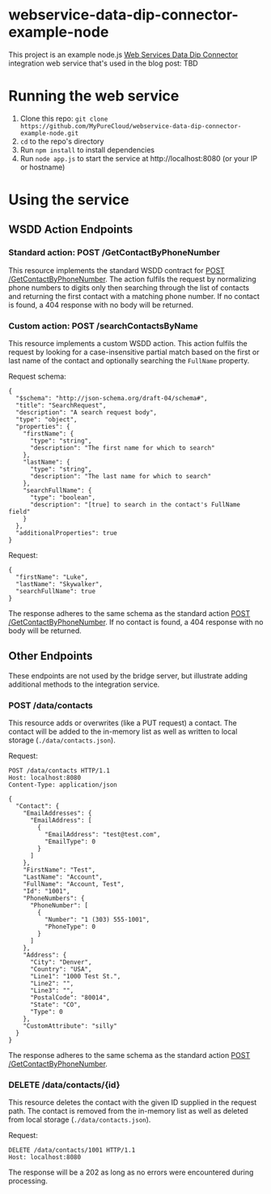 # webservice-data-dip-connector-example-node

This project is an example node.js [Web Services Data Dip Connector](https://developer.mypurecloud.com/api/webservice-datadip/) integration web service that's used in the blog post: TBD

# Running the web service

1. Clone this repo: `git clone https://github.com/MyPureCloud/webservice-data-dip-connector-example-node.git`
2. `cd` to the repo's directory
3. Run `npm install` to install dependencies
4. Run `node app.js` to start the service at http://localhost:8080 (or your IP or hostname)

# Using the service

## WSDD Action Endpoints

### Standard action: POST /GetContactByPhoneNumber

This resource implements the standard WSDD contract for [POST /GetContactByPhoneNumber](https://developer.mypurecloud.com/api/webservice-datadip/service-contracts.html#GetContactByPhoneNumber). The action fulfils the request by normalizing phone numbers to digits only then searching through the list of contacts and returning the first contact with a matching phone number. If no contact is found, a 404 response with no body will be returned.

### Custom action: POST /searchContactsByName

This resource implements a custom WSDD action. This action fulfils the request by looking for a case-insensitive partial match based on the first or last name of the contact and optionally searching the `FullName` property.

Request schema:

```
{
  "$schema": "http://json-schema.org/draft-04/schema#",
  "title": "SearchRequest",
  "description": "A search request body",
  "type": "object",
  "properties": {
    "firstName": {
      "type": "string",
      "description": "The first name for which to search"
    },
    "lastName": {
      "type": "string",
      "description": "The last name for which to search"
    },
    "searchFullName": {
      "type": "boolean",
      "description": "[true] to search in the contact's FullName field"
    }
  },
  "additionalProperties": true
}
```

Request:

```
{
  "firstName": "Luke",
  "lastName": "Skywalker",
  "searchFullName": true
}
```

The response adheres to the same schema as the standard action [POST /GetContactByPhoneNumber](https://developer.mypurecloud.com/api/webservice-datadip/service-contracts.html#GetContactByPhoneNumber). If no contact is found, a 404 response with no body will be returned.


## Other Endpoints

These endpoints are not used by the bridge server, but illustrate adding additional methods to the integration service.

### POST /data/contacts

This resource adds or overwrites (like a PUT request) a contact. The contact will be added to the in-memory list as well as written to local storage (`./data/contacts.json`).

Request:

```
POST /data/contacts HTTP/1.1
Host: localhost:8080
Content-Type: application/json

{
  "Contact": {
    "EmailAddresses": {
      "EmailAddress": [
        {
          "EmailAddress": "test@test.com",
          "EmailType": 0
        }
      ]
    },
    "FirstName": "Test",
    "LastName": "Account",
    "FullName": "Account, Test",
    "Id": "1001",
    "PhoneNumbers": {
      "PhoneNumber": [
        {
          "Number": "1 (303) 555-1001",
          "PhoneType": 0
        }
      ]
    },
    "Address": {
      "City": "Denver",
      "Country": "USA",
      "Line1": "1000 Test St.",
      "Line2": "",
      "Line3": "",
      "PostalCode": "80014",
      "State": "CO",
      "Type": 0
    },
    "CustomAttribute": "silly"
  }
}
```

The response adheres to the same schema as the standard action [POST /GetContactByPhoneNumber](https://developer.mypurecloud.com/api/webservice-datadip/service-contracts.html#GetContactByPhoneNumber). 

### DELETE /data/contacts/{id}

This resource deletes the contact with the given ID supplied in the request path. The contact is removed from the in-memory list as well as deleted from local storage (`./data/contacts.json`).

Request:

```
DELETE /data/contacts/1001 HTTP/1.1
Host: localhost:8080
```

The response will be a 202 as long as no errors were encountered during processing.